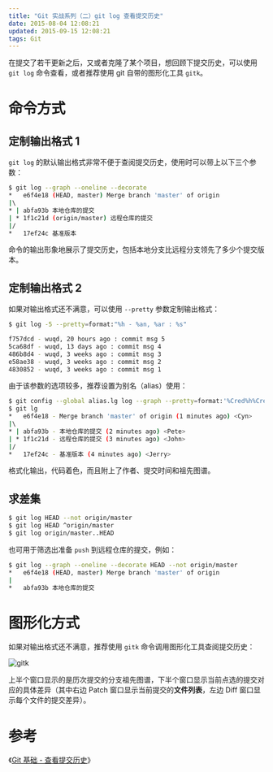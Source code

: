 ```yaml
---
title: "Git 实战系列（二）git log 查看提交历史"
date: 2015-08-04 12:08:21
updated: 2015-09-15 12:08:21
tags: Git
---
```


在提交了若干更新之后，又或者克隆了某个项目，想回顾下提交历史，可以使用 `git log` 命令查看，或者推荐使用 git 自带的图形化工具 `gitk`。

# 命令方式

## 定制输出格式 1

`git log` 的默认输出格式非常不便于查阅提交历史，使用时可以带上以下三个参数：

``` bash
$ git log --graph --oneline --decorate
*   e6f4e18 (HEAD, master) Merge branch 'master' of origin
|\  
* | abfa93b 本地仓库的提交
| * 1f1c21d (origin/master) 远程仓库的提交
|/  
*   17ef24c 基准版本
```

命令的输出形象地展示了提交历史，包括本地分支比远程分支领先了多少个提交版本。

## 定制输出格式 2

如果对输出格式还不满意，可以使用 `--pretty` 参数定制输出格式：

```bash
$ git log -5 --pretty=format:"%h - %an, %ar : %s"

f757dcd - wuqd, 20 hours ago : commit msg 5
5ca68df - wuqd, 13 days ago : commit msg 4
486b8d4 - wuqd, 3 weeks ago : commit msg 3
e58ae38 - wuqd, 3 weeks ago : commit msg 2
4830852 - wuqd, 3 weeks ago : commit msg 1
```

由于该参数的选项较多，推荐设置为别名（alias）使用：

``` bash
$ git config --global alias.lg log --graph --pretty=format:'%Cred%h%Creset - %s %Cgreen(%cr) %C(bold blue)<%an>'
$ git lg
*   e6f4e18 - Merge branch 'master' of origin (1 minutes ago) <Cyn>
|\  
* | abfa93b - 本地仓库的提交 (2 minutes ago) <Pete>
| * 1f1c21d - 远程仓库的提交 (3 minutes ago) <John>
|/  
*   17ef24c - 基准版本 (4 minutes ago) <Jerry>
```

格式化输出，代码着色，而且附上了作者、提交时间和祖先图谱。

## 求差集

```bash
$ git log HEAD --not origin/master
$ git log HEAD ^origin/master
$ git log origin/master..HEAD
```

也可用于筛选出准备 `push` 到远程仓库的提交，例如：

```bash
$ git log --graph --oneline --decorate HEAD --not origin/master
*   e6f4e18 (HEAD, master) Merge branch 'master' of origin
|  
*   abfa93b 本地仓库的提交
```

# 图形化方式

如果对输出格式还不满意，推荐使用 `gitk` 命令调用图形化工具查阅提交历史：

![gitk](http://git-scm.com/figures/18333fig0202-tn.png)

上半个窗口显示的是历次提交的分支祖先图谱，下半个窗口显示当前点选的提交对应的具体差异（其中右边 Patch 窗口显示当前提交的**文件列表**，左边 Diff 窗口显示每个文件的提交差异）。

# 参考

《[Git 基础 - 查看提交历史](http://git-scm.com/book/zh/v1/Git-%E5%9F%BA%E7%A1%80-%E6%9F%A5%E7%9C%8B%E6%8F%90%E4%BA%A4%E5%8E%86%E5%8F%B2)》